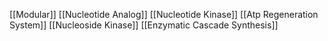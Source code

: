 [[Modular]]
[[Nucleotide Analog]]
[[Nucleotide Kinase]]
[[Atp Regeneration System]]
[[Nucleoside Kinase]]
[[Enzymatic Cascade Synthesis]]

